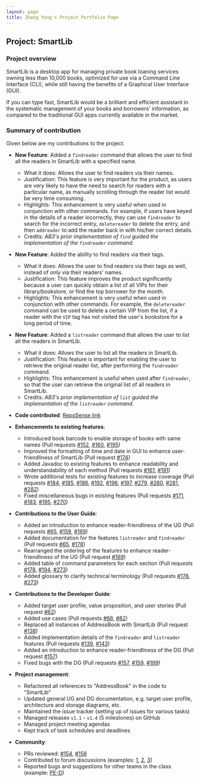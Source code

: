 ```yaml
---
layout: page
title: Zheng Yong's Project Portfolio Page
---
```


## Project: SmartLib

### Project overview

SmartLib is a desktop app for managing private book loaning services owning less than 10,000 books,
optimized for use via a Command Line Interface (CLI),
while still having the benefits of a Graphical User Interface (GUI).

If you can type fast, SmartLib would be a brilliant and efficient assistant in the systematic management of your books
and borrowers' information, as compared to the traditional GUI apps currently available in the market.

### Summary of contribution

Given below are my contributions to the project.

* **New Feature**: Added a `findreader` command that allows the user to find all the readers in SmartLib with a
    specified name.
  * What it does: Allows the user to find readers via their names.
  * Justification: This feature is very important for the product, as users are very likely to have the need to search
    for readers with a particular name, as manually scrolling through the reader list would be very time consuming.
  * Highlights: This enhancement is very useful when used in conjunction with other commands.
    For example, if users have keyed in the details of a reader incorrectly, they can use `findreader` to search for
    the incorrect entry, `deletereader` to delete the entry, and then `addreader` to add the reader back in with his/her
    correct details.
  * Credits: _AB3's prior implementation of `find` guided the implementation of the `findreader` command._

* **New Feature**: Added the ability to find readers via their tags.
  * What it does: Allows the user to find readers via their tags as well, instead of only via their readers' names.
  * Justification: This feature improves the product significantly because a user can quickly obtain a list of all VIPs
    for their library/bookstore, or find the top borrower for the month.
  * Highlights: This enhancement is very useful when used in conjunction with other commands.
    For example, the `deletereader` command can be used to delete a certain VIP from the list,
    if a reader with the `VIP` tag has not visited the user's bookstore for a long period of time.

* **New Feature**: Added a `listreader` command that allows the user to list all the readers in SmartLib.
  * What it does: Allows the user to list all the readers in SmartLib.
  * Justification: This feature is important for enabling the user to retrieve the original reader list,
    after performing the `findreader` command.
  * Highlights: This enhancement is useful when used after `findreader`, so that the user can retrieve the original
    list of all readers in SmartLib.
  * Credits: _AB3's prior implementation of `list` guided the implementation of the `listreader` command._

* **Code contributed**: [RepoSense link](https://nus-cs2103-ay2021s2.github.io/tp-dashboard/?search=arsatis&sort=groupTitle&sortWithin=title&since=2021-02-19&timeframe=commit&mergegroup=&groupSelect=groupByRepos&breakdown=false)

* **Enhancements to existing features**:
  * Introduced book barcode to enable storage of books with same names (Pull requests [\#152](), [\#160](), [\#195]())
  * Improved the formatting of time and date in GUI to enhance user-friendliness of SmartLib (Pull request [\#174]())
  * Added Javadoc to existing features to enhance readability and understandability of each method (Pull requests
    [\#161](), [\#191]())
  * Wrote additional tests for existing features to increase coverage (Pull requests [\#184](), [\#185](), [\#186](),
    [\#192](), [\#196](), [\#197](), [\#279](), [\#280](), [\#281](), [\#282]())
  * Fixed miscellaneous bugs in existing features (Pull requests [\#171](), [\#183](), [\#195](), [\#270]())

* **Contributions to the User Guide**:
  * Added an introduction to enhance reader-friendliness of the UG (Pull requests [\#65](), [\#159](), [\#169]())
  * Added documentation for the features `listreader` and `findreader` (Pull requests [\#65](), [\#178]())
  * Rearranged the ordering of the features to enhance reader-friendliness of the UG (Pull request [\#169]())
  * Added table of command parameters for each section (Pull requests [\#178](), [\#194](), [\#273]())
  * Added glossary to clarify technical terminology  (Pull requests [\#178](), [\#273]())

* **Contributions to the Developer Guide**:
  * Added target user profile, value proposition, and user stories (Pull request [\#62]())
  * Added use cases (Pull requests [\#66](), [\#82]())
  * Replaced all instances of AddressBook with SmartLib (Pull request [\#138]())
  * Added implementation details of the `findreader` and `listreader` features (Pull requests [\#139](), [\#143]())
  * Added an introduction to enhance reader-friendliness of the DG  (Pull request [\#157]())
  * Fixed bugs with the DG (Pull requests [\#157](), [\#159](), [\#199]())

* **Project management**:
  * Refactored all references to "AddressBook" in the code to "SmartLib"
  * Updated general UG and DG documentation, e.g. target user profile, architecture and storage diagrams, etc.
  * Maintained the issue tracker (setting up of issues for various tasks)
  * Managed releases `v1.1` - `v1.4` (5 milestones) on GitHub
  * Managed project meeting agendas
  * Kept track of task schedules and deadlines

* **Community**:
  * PRs reviewed: [\#154](), [\#158]()
  * Contributed to forum discussions (examples: [1](https://github.com/nus-cs2103-AY2021S2/forum/issues/194),
    [2](https://github.com/nus-cs2103-AY2021S2/forum/issues/139),
    [3](https://github.com/nus-cs2103-AY2021S2/forum/issues/110#issuecomment-774674147))
  * Reported bugs and suggestions for other teams in the class (example: [PE-D](https://github.com/arsatis/ped/issues))
